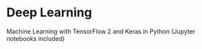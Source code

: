 # Deep Learning
 Machine Learning with TensorFlow 2 and Keras in Python (Jupyter notebooks included)
